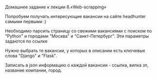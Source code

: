 Домашнее задание к лекции 6.«Web-scrapping»

Попробуем получать интересующие вакансии на сайте headhunter самыми первыми :)

Необходимо парсить страницу со свежими вакансиями с поиском по "Python" и городами "Москва" и "Санкт-Петербург". Эти параметры задаются по ссылке

Нужно выбрать те вакансии, у которых в описании есть ключевые слова "Django" и "Flask".

Записать в json информацию о каждой вакансии - ссылка, вилка зп, название компании, город.
